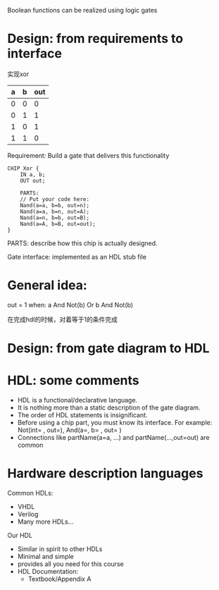 Boolean functions can be realized using logic gates

# Design: from requirements to interface
实现xor

| a   | b   | out |
| --- | --- | --- |
| 0   | 0   | 0   |
| 0   | 1   | 1   |
| 1   | 0   | 1   |
| 1   | 1   | 0    |

Requirement: Build a gate that delivers this functionality

```hdl
CHIP Xor {
    IN a, b;
    OUT out;

    PARTS:
    // Put your code here:
    Nand(a=a, b=b, out=n);
    Nand(a=a, b=n, out=A);
    Nand(a=n, b=b, out=B);
    Nand(a=A, b=B, out=out);
}
```

PARTS: describe how this chip is actually designed.

Gate interface: implemented as an HDL stub file

# General idea:
out = 1 when:
a And Not(b)
Or
b And Not(b)

在完成hdl的时候，对着等于1的条件完成

# Design: from gate diagram to HDL

# HDL: some comments
- HDL is a functional/declarative language.
- It is nothing more than a static description of the gate diagram.
- The order of HDL statements is insignificant.
- Before using a chip part, you must know its interface. For example:
	Not(int= , out=), And(a=, b= , out= )
- Connections like partName(a=a, ...) and partName(...,out=out) are common

# Hardware description languages

Common HDLs:
- VHDL
- Verilog
- Many more HDLs...

Our HDL
- Similar in spirit to other HDLs
- Minimal and simple
- provides all you need for this course
- HDL Documentation:
	- Textbook/Appendix A



